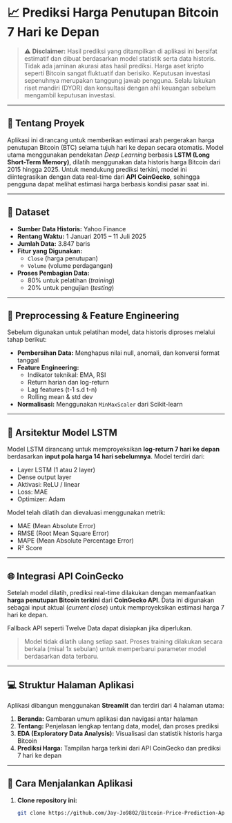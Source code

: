# 📈 Prediksi Harga Penutupan Bitcoin 7 Hari ke Depan

> ⚠️ **Disclaimer:**
> Hasil prediksi yang ditampilkan di aplikasi ini bersifat estimatif dan dibuat berdasarkan model statistik serta data historis. Tidak ada jaminan akurasi atas hasil prediksi. Harga aset kripto seperti Bitcoin sangat fluktuatif dan berisiko. Keputusan investasi sepenuhnya merupakan tanggung jawab pengguna. Selalu lakukan riset mandiri (DYOR) dan konsultasi dengan ahli keuangan sebelum mengambil keputusan investasi.

---

## 🧠 Tentang Proyek

Aplikasi ini dirancang untuk memberikan estimasi arah pergerakan harga penutupan Bitcoin (BTC) selama tujuh hari ke depan secara otomatis. Model utama menggunakan pendekatan _Deep Learning_ berbasis **LSTM (Long Short-Term Memory)**, dilatih menggunakan data historis harga Bitcoin dari 2015 hingga 2025. Untuk mendukung prediksi terkini, model ini diintegrasikan dengan data real-time dari **API CoinGecko**, sehingga pengguna dapat melihat estimasi harga berbasis kondisi pasar saat ini.

---

## 📂 Dataset

- **Sumber Data Historis:** Yahoo Finance
- **Rentang Waktu:** 1 Januari 2015 – 11 Juli 2025
- **Jumlah Data:** 3.847 baris
- **Fitur yang Digunakan:**
  - `Close` (harga penutupan)
  - `Volume` (volume perdagangan)
- **Proses Pembagian Data:**
  - 80% untuk pelatihan (_training_)
  - 20% untuk pengujian (_testing_)

---

## 🔧 Preprocessing & Feature Engineering

Sebelum digunakan untuk pelatihan model, data historis diproses melalui tahap berikut:

- **Pembersihan Data:** Menghapus nilai null, anomali, dan konversi format tanggal
- **Feature Engineering:**
  - Indikator teknikal: EMA, RSI
  - Return harian dan log-return
  - Lag features (t-1 s.d t-n)
  - Rolling mean & std dev
- **Normalisasi:** Menggunakan `MinMaxScaler` dari Scikit-learn

---

## 🧮 Arsitektur Model LSTM

Model LSTM dirancang untuk memproyeksikan **log-return 7 hari ke depan** berdasarkan **input pola harga 14 hari sebelumnya**. Model terdiri dari:

- Layer LSTM (1 atau 2 layer)
- Dense output layer
- Aktivasi: ReLU / linear
- Loss: MAE
- Optimizer: Adam

Model telah dilatih dan dievaluasi menggunakan metrik:

- MAE (Mean Absolute Error)
- RMSE (Root Mean Square Error)
- MAPE (Mean Absolute Percentage Error)
- R² Score

---

## 🌐 Integrasi API CoinGecko

Setelah model dilatih, prediksi real-time dilakukan dengan memanfaatkan **harga penutupan Bitcoin terkini** dari **CoinGecko API**. Data ini digunakan sebagai input aktual (_current close_) untuk memproyeksikan estimasi harga 7 hari ke depan.

Fallback API seperti Twelve Data dapat disiapkan jika diperlukan.

> Model tidak dilatih ulang setiap saat. Proses training dilakukan secara berkala (misal 1x sebulan) untuk memperbarui parameter model berdasarkan data terbaru.

---

## 💻 Struktur Halaman Aplikasi

Aplikasi dibangun menggunakan **Streamlit** dan terdiri dari 4 halaman utama:

1. **Beranda:** Gambaran umum aplikasi dan navigasi antar halaman
2. **Tentang:** Penjelasan lengkap tentang data, model, dan proses prediksi
3. **EDA (Exploratory Data Analysis):** Visualisasi dan statistik historis harga Bitcoin
4. **Prediksi Harga:** Tampilan harga terkini dari API CoinGecko dan prediksi 7 hari ke depan

---

## 🚀 Cara Menjalankan Aplikasi

1. **Clone repository ini:**
   ```bash
   git clone https://github.com/Jay-Jo9802/Bitcoin-Price-Prediction-App.git
